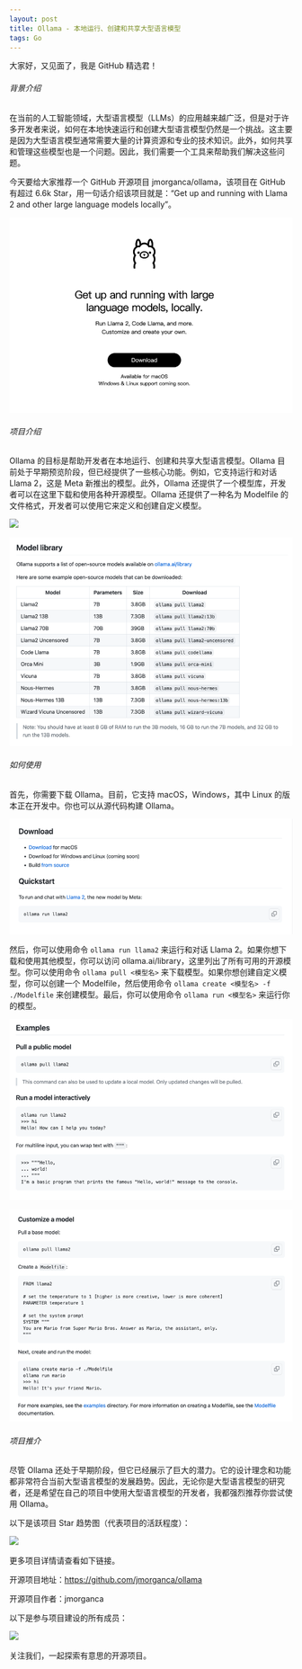 ```yaml
---
layout: post
title: Ollama - 本地运行、创建和共享大型语言模型
tags: Go
---
```


大家好，又见面了，我是 GitHub 精选君！

###### 背景介绍

在当前的人工智能领域，大型语言模型（LLMs）的应用越来越广泛，但是对于许多开发者来说，如何在本地快速运行和创建大型语言模型仍然是一个挑战。这主要是因为大型语言模型通常需要大量的计算资源和专业的技术知识。此外，如何共享和管理这些模型也是一个问题。因此，我们需要一个工具来帮助我们解决这些问题。

今天要给大家推荐一个 GitHub 开源项目 jmorganca/ollama，该项目在 GitHub 有超过 6.6k Star，用一句话介绍该项目就是：“Get up and running with Llama 2 and other large language models locally”。

![](https://raw.githubusercontent.com/ZhuPeng/pic/master/images/compress_image-20230903225746748.png)

###### 项目介绍

Ollama 的目标是帮助开发者在本地运行、创建和共享大型语言模型。Ollama 目前处于早期预览阶段，但已经提供了一些核心功能。例如，它支持运行和对话 Llama 2，这是 Meta 新推出的模型。此外，Ollama 还提供了一个模型库，开发者可以在这里下载和使用各种开源模型。Ollama 还提供了一种名为 Modelfile 的文件格式，开发者可以使用它来定义和创建自定义模型。

![](https://github.com/jmorganca/ollama/assets/251292/2fd96b5f-191b-45c1-9668-941cfad4eb70)

![](https://raw.githubusercontent.com/ZhuPeng/pic/master/images/compress_image-20230903225539511.png)

###### 如何使用

首先，你需要下载 Ollama。目前，它支持 macOS，Windows，其中 Linux 的版本正在开发中。你也可以从源代码构建 Ollama。

![](https://raw.githubusercontent.com/ZhuPeng/pic/master/images/compress_image-20230903225912637.png)

然后，你可以使用命令 `ollama run llama2` 来运行和对话 Llama 2。如果你想下载和使用其他模型，你可以访问 ollama.ai/library，这里列出了所有可用的开源模型。你可以使用命令 `ollama pull <模型名>` 来下载模型。如果你想创建自定义模型，你可以创建一个 Modelfile，然后使用命令 `ollama create <模型名> -f ./Modelfile` 来创建模型。最后，你可以使用命令 `ollama run <模型名>` 来运行你的模型。

![](https://raw.githubusercontent.com/ZhuPeng/pic/master/images/compress_image-20230903230118793.png)

![](https://raw.githubusercontent.com/ZhuPeng/pic/master/images/compress_image-20230903230132981.png)

###### 项目推介

尽管 Ollama 还处于早期阶段，但它已经展示了巨大的潜力。它的设计理念和功能都非常符合当前大型语言模型的发展趋势。因此，无论你是大型语言模型的研究者，还是希望在自己的项目中使用大型语言模型的开发者，我都强烈推荐你尝试使用 Ollama。


以下是该项目 Star 趋势图（代表项目的活跃程度）：

![](https://api.star-history.com/svg?repos=jmorganca/ollama&type=Timeline)

更多项目详情请查看如下链接。

开源项目地址：https://github.com/jmorganca/ollama 

开源项目作者：jmorganca

以下是参与项目建设的所有成员：

![](https://contrib.rocks/image?repo=jmorganca/ollama)

关注我们，一起探索有意思的开源项目。

